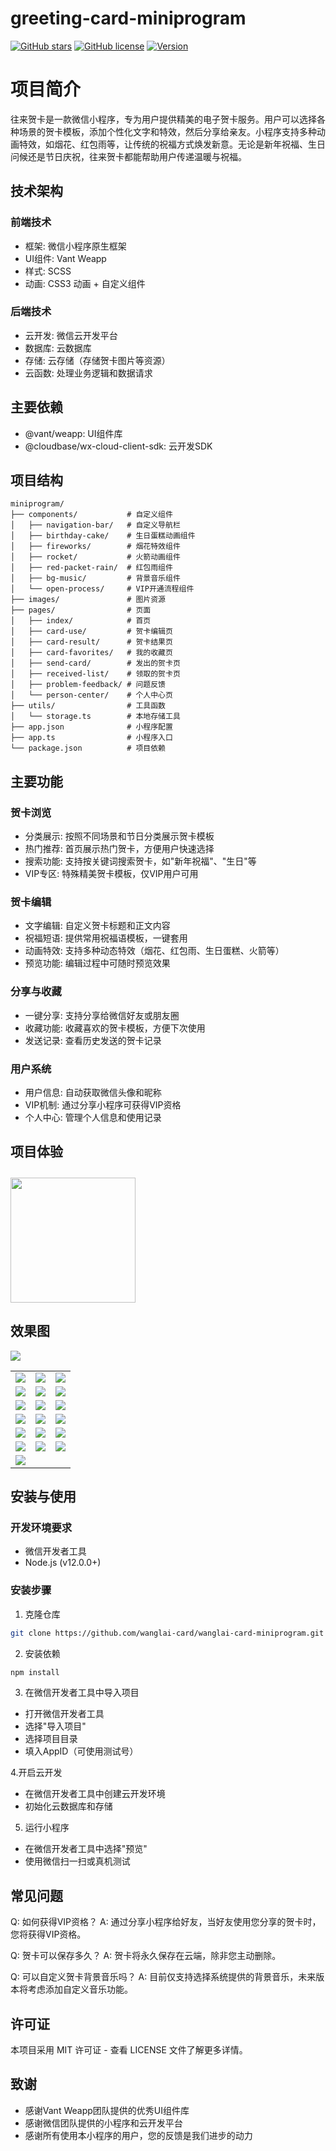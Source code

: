# greeting-card-miniprogram

[![GitHub stars](https://img.shields.io/github/stars/用户名/仓库名.svg)](https://github.com/用户名/仓库名/stargazers)
[![GitHub license](https://img.shields.io/github/license/用户名/仓库名.svg)](https://github.com/用户名/仓库名/blob/master/LICENSE)
[![Version](https://img.shields.io/badge/version-1.0.0-blue.svg)](https://github.com/用户名/仓库名/releases)


# 项目简介

往来贺卡是一款微信小程序，专为用户提供精美的电子贺卡服务。用户可以选择各种场景的贺卡模板，添加个性化文字和特效，然后分享给亲友。小程序支持多种动画特效，如烟花、红包雨等，让传统的祝福方式焕发新意。无论是新年祝福、生日问候还是节日庆祝，往来贺卡都能帮助用户传递温暖与祝福。

## 技术架构

### 前端技术
- 框架: 微信小程序原生框架
- UI组件: Vant Weapp
- 样式: SCSS
- 动画: CSS3 动画 + 自定义组件

### 后端技术
- 云开发: 微信云开发平台
- 数据库: 云数据库
- 存储: 云存储（存储贺卡图片等资源）
- 云函数: 处理业务逻辑和数据请求

## 主要依赖
- @vant/weapp: UI组件库
- @cloudbase/wx-cloud-client-sdk: 云开发SDK

## 项目结构

```pre
miniprogram/
├── components/           # 自定义组件
│   ├── navigation-bar/   # 自定义导航栏
│   ├── birthday-cake/    # 生日蛋糕动画组件
│   ├── fireworks/        # 烟花特效组件
│   ├── rocket/           # 火箭动画组件
│   ├── red-packet-rain/  # 红包雨组件
│   ├── bg-music/         # 背景音乐组件
│   └── open-process/     # VIP开通流程组件
├── images/               # 图片资源
├── pages/                # 页面
│   ├── index/            # 首页
│   ├── card-use/         # 贺卡编辑页
│   ├── card-result/      # 贺卡结果页
│   ├── card-favorites/   # 我的收藏页
│   ├── send-card/        # 发出的贺卡页
│   ├── received-list/    # 领取的贺卡页
│   ├── problem-feedback/ # 问题反馈
│   └── person-center/    # 个人中心页
├── utils/                # 工具函数
│   └── storage.ts        # 本地存储工具
├── app.json              # 小程序配置
├── app.ts                # 小程序入口
└── package.json          # 项目依赖
```

## 主要功能

### 贺卡浏览
- 分类展示: 按照不同场景和节日分类展示贺卡模板
- 热门推荐: 首页展示热门贺卡，方便用户快速选择
- 搜索功能: 支持按关键词搜索贺卡，如"新年祝福"、"生日"等
- VIP专区: 特殊精美贺卡模板，仅VIP用户可用

### 贺卡编辑
- 文字编辑: 自定义贺卡标题和正文内容
- 祝福短语: 提供常用祝福语模板，一键套用
- 动画特效: 支持多种动态特效（烟花、红包雨、生日蛋糕、火箭等）
- 预览功能: 编辑过程中可随时预览效果

### 分享与收藏
- 一键分享: 支持分享给微信好友或朋友圈
- 收藏功能: 收藏喜欢的贺卡模板，方便下次使用
- 发送记录: 查看历史发送的贺卡记录

### 用户系统
- 用户信息: 自动获取微信头像和昵称
- VIP机制: 通过分享小程序可获得VIP资格
- 个人中心: 管理个人信息和使用记录

## 项目体验

<img src="static/images/wl-qrcode.png" width="200" height="200" style="margin-top: 10px;" >

## 效果图
![](static/images/greeting-preview.gif)

<table>
    <tr>
        <td><img src="static/images/greeting-preview_1.jpg"/></td>
        <td><img src="static/images/greeting-preview_2.jpg"/></td>
        <td><img src="static/images/greeting-preview_30.jpg"/></td>
    </tr>
    <tr>
        <td><img src="static/images/greeting-preview_31.jpg"/></td>
        <td><img src="static/images/greeting-preview_32.jpg"/></td>
        <td><img src="static/images/greeting-preview_5.jpg"/></td>
    </tr>
    <tr>
        <td><img src="static/images/greeting-preview_6.jpg"/></td>
        <td><img src="static/images/greeting-preview_7.jpg"/></td>
        <td><img src="static/images/greeting-preview_8.jpg"/></td>
    </tr>
    <tr>
        <td><img src="static/images/greeting-preview_10.jpg"/></td>
        <td><img src="static/images/greeting-preview_101.jpg"/></td>
        <td><img src="static/images/greeting-preview_11.jpg"/></td>
    </tr>
    <tr>
        <td><img src="static/images/greeting-preview_12.jpg"/></td>
        <td><img src="static/images/greeting-preview_13.jpg"/></td>
        <td><img src="static/images/greeting-preview_16.jpg"/></td>
    </tr>
    <tr>
        <td><img src="static/images/greeting-preview_14.jpg"/></td>
        <td><img src="static/images/greeting-preview_15.jpg"/></td>
        <td><img src="static/images/greeting-preview_17.jpg"/></td>
    </tr>
    <tr>
        <td><img src="static/images/greeting-preview_18.jpg"/></td>
        <td></td>
        <td></td>
    </tr>
</table>

## 安装与使用

### 开发环境要求
- 微信开发者工具
- Node.js (v12.0.0+)

### 安装步骤
1. 克隆仓库

```bash
git clone https://github.com/wanglai-card/wanglai-card-miniprogram.git
```

2. 安装依赖

```bash
npm install
```
3. 在微信开发者工具中导入项目
- 打开微信开发者工具
- 选择"导入项目"
- 选择项目目录
- 填入AppID（可使用测试号）

4.开启云开发
- 在微信开发者工具中创建云开发环境
- 初始化云数据库和存储

5. 运行小程序
- 在微信开发者工具中选择"预览"
- 使用微信扫一扫或真机测试

## 常见问题

Q: 如何获得VIP资格？
A: 通过分享小程序给好友，当好友使用您分享的贺卡时，您将获得VIP资格。

Q: 贺卡可以保存多久？
A: 贺卡将永久保存在云端，除非您主动删除。

Q: 可以自定义贺卡背景音乐吗？
A: 目前仅支持选择系统提供的背景音乐，未来版本将考虑添加自定义音乐功能。


## 许可证

本项目采用 MIT 许可证 - 查看 LICENSE 文件了解更多详情。


## 致谢

- 感谢Vant Weapp团队提供的优秀UI组件库
- 感谢微信团队提供的小程序和云开发平台
- 感谢所有使用本小程序的用户，您的反馈是我们进步的动力